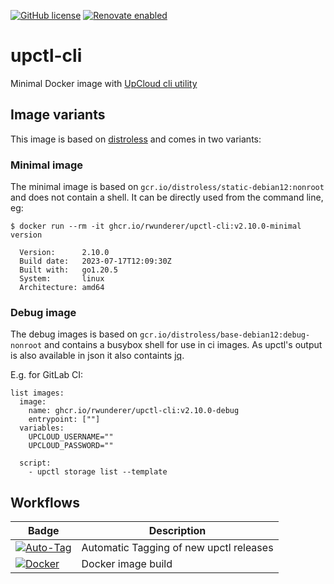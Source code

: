[![GitHub license](https://img.shields.io/github/license/rwunderer/upctl-cli.svg)](https://github.com/rwunderer/upctl-cli/blob/main/LICENSE)
<a href="https://renovatebot.com"><img alt="Renovate enabled" src="https://img.shields.io/badge/renovate-enabled-brightgreen.svg?style=flat-square"></a>

# upctl-cli
Minimal Docker image with [UpCloud cli utility](https://github.com/UpCloudLtd/upcloud-cli)

## Image variants

This image is based on [distroless](https://github.com/GoogleContainerTools/distroless) and comes in two variants:

### Minimal image

The minimal image is based on `gcr.io/distroless/static-debian12:nonroot` and does not contain a shell. It can be directly used from the command line, eg:

```
$ docker run --rm -it ghcr.io/rwunderer/upctl-cli:v2.10.0-minimal version

  Version:      2.10.0
  Build date:   2023-07-17T12:09:30Z
  Built with:   go1.20.5
  System:       linux
  Architecture: amd64

```

### Debug image

The debug images is based on `gcr.io/distroless/base-debian12:debug-nonroot` and contains a busybox shell for use in ci images.
As upctl's output is also available in json it also containts [jq](https://github.com/jqlang/jq).

E.g. for GitLab CI:

```
list images:
  image:
    name: ghcr.io/rwunderer/upctl-cli:v2.10.0-debug
    entrypoint: [""]
  variables:
    UPCLOUD_USERNAME=""
    UPCLOUD_PASSWORD=""

  script:
    - upctl storage list --template
```

## Workflows

| Badge      | Description
|------------|---------
|[![Auto-Tag](https://github.com/rwunderer/upctl-cli/actions/workflows/renovate-create-tag.yml/badge.svg)](https://github.com/rwunderer/upctl-cli/actions/workflows/renovate-create-tag.yml) | Automatic Tagging of new upctl releases
|[![Docker](https://github.com/rwunderer/upctl-cli/actions/workflows/docker-publish.yml/badge.svg)](https://github.com/rwunderer/upctl-cli/actions/workflows/docker-publish.yml) | Docker image build
